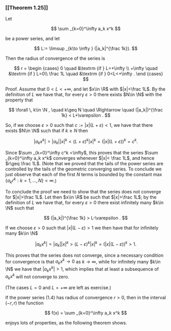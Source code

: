 ### [[Theorem 1.25]]

Let

$$ \sum _{k=0}^\infty a_k x^k $$

be a power series, and let

$$ L:= \limsup _{k\to \infty } (|a_k|^{\frac 1k}). $$

Then the radius of convergence of the series is

$$ r = \begin {cases} 0 \quad &\textrm {if } L=+\infty \\ +\infty \quad &\textrm {if } L=0\\ \frac 1L \quad &\textrm {if } 0<L<+\infty . \end {cases} $$

Proof. Assume that $0<L<+\infty$, and let $x\in \R$ with $|x|<\frac 1L$. By the definition of $L$ we have that, for every $\varepsilon >0$ there exists $N\in \N$ with the property that

$$ \forall \, k\in \N , \quad k\geq N \quad \Rightarrow \quad (|a_k|)^{\frac 1k} < L+\varepsilon . $$

So, if we choose $\varepsilon >0$ such that $c:=|x|(L+\varepsilon )<1$, we have that there exists $N\in \N$ such that if $k\geq N$ then

$$ |a_k x^k| = |a_k| |x|^k < (L+\varepsilon )^k |x|^k = (|x|(L+\varepsilon ))^k = c^k. $$

Since $\sum _{k=0}^\infty c^k <\infty$, this proves that the series $\sum _{k=0}^\infty a_k x^k$ converges whenever $|x|< \frac 1L$, and hence $r\geq \frac 1L$. (Note that we proved that the tails of the power series are controlled by the tails of the geometric converging series. To conclude we just observe that each of the first $N$ terms is bounded by the constant $\max \{a_k r^k: k=1, \dots , N\} <\infty$.)

To conclude the proof we need to show that the series does not converge for $|x|>\frac 1L$. Let then $x\in \R$ be such that $|x|>\frac 1L$; by the definition of $L$ we have that, for every $\varepsilon >0$ there exist infinitely many $k\in \N$ such that

$$ (|a_k|)^{\frac 1k} > L-\varepsilon . $$

If we choose $\varepsilon >0$ such that $|x|(L-\varepsilon )> 1$ we then have that for infinitely many $k\in \N$

$$ |a_k x^k| = |a_k| |x|^k > (L-\varepsilon )^k |x|^k = (|x|(L -\varepsilon ))^k >1. $$

This proves that the series does not converge, since a necessary condition for convergence is that $a_k x^k \to 0$ as $k\to \infty$, while for infinitely many $k\in \N$ we have that $|a_k x^k|>1$, which implies that at least a subsequence of $a_k x^k$ will not converge to zero.

(The cases $L=0$ and $L=+\infty$ are left as exercise.)

If the power series (1.4) has radius of convergence $r>0$, then in the interval $(-r,r)$ the function

$$ f(x) = \sum _{k=0}^\infty a_k x^k $$

enjoys lots of properties, as the following theorem shows.